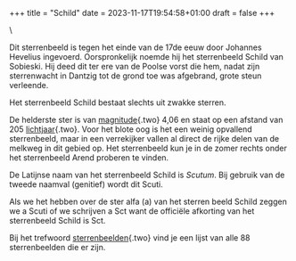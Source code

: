 +++
title = "Schild"
date = 2023-11-17T19:54:58+01:00
draft = false
+++

\

Dit sterrenbeeld is tegen het einde van de 17de eeuw door Johannes
Hevelius ingevoerd. Oorspronkelijk noemde hij het sterrenbeeld Schild
van Sobieski. Hij deed dit ter ere van de Poolse vorst die hem, nadat
zijn sterrenwacht in Dantzig tot de grond toe was afgebrand, grote steun
verleende.

Het sterrenbeeld Schild bestaat slechts uit zwakke sterren.

De helderste ster is van [magnitude](magnitud.html){.two} 4,06 en staat
op een afstand van 205 [lichtjaar](lichtjaa.html){.two}. Voor het blote
oog is het een weinig opvallend sterrenbeeld, maar in een verrekijker
vallen al direct de rijke delen van de melkweg in dit gebied op. Het
sterrenbeeld kun je in de zomer rechts onder het sterrenbeeld Arend
proberen te vinden.

De Latijnse naam van het sterrenbeeld Schild is *Scutum*. Bij gebruik
van de tweede naamval (genitief) wordt dit Scuti.

Als we het hebben over de ster alfa (a) van het sterren beeld Schild
zeggen we a Scuti of we schrijven a Sct want de officiële afkorting van
het sterrenbeeld Schild is Sct.

Bij het trefwoord [sterrenbeelden](sterrenb.html){.two} vind je een
lijst van alle 88 sterrenbeelden die er zijn.
